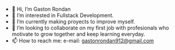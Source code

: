 - 👋 Hi, I’m Gaston Rondan
- 👀 I’m interested in Fullstack Development.
- 🌱 I’m currently making proyects to improve myself.
- 💞️ I’m looking to collaborate on my first job with profesionals who motivate to grow together and keep learning everyday.
- 📫 How to reach me: e-mail: gastonrondan912@gmail.com

